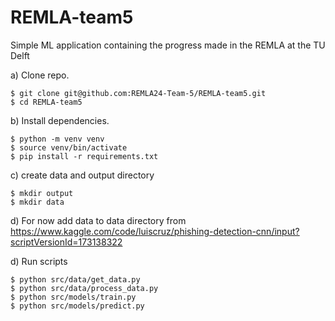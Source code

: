 # REMLA-team5
Simple ML application containing the progress made in the REMLA at the TU Delft

a) Clone repo.

```
$ git clone git@github.com:REMLA24-Team-5/REMLA-team5.git
$ cd REMLA-team5
```

b) Install dependencies.

```
$ python -m venv venv
$ source venv/bin/activate
$ pip install -r requirements.txt
```

c) create data and output directory

```
$ mkdir output
$ mkdir data
```

d) For now add data to data directory from https://www.kaggle.com/code/luiscruz/phishing-detection-cnn/input?scriptVersionId=173138322

d) Run scripts

```
$ python src/data/get_data.py
$ python src/data/process_data.py
$ python src/models/train.py
$ python src/models/predict.py
```